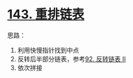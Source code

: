 # [143. 重排链表](https://leetcode-cn.com/problems/reorder-list/)

思路：

1. 利用快慢指针找到中点
2. 反转后半部分链表，参考[92. 反转链表 II](https://leetcode-cn.com/problems/reverse-linked-list-ii/)
3. 依次拼接

